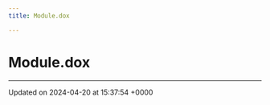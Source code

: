 ```yaml
---
title: Module.dox

---
```


# Module.dox








-------------------------------

Updated on 2024-04-20 at 15:37:54 +0000
